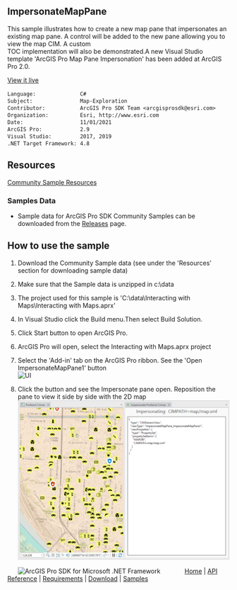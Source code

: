 ## ImpersonateMapPane

<!-- TODO: Write a brief abstract explaining this sample -->
This sample illustrates how to create a new map pane that impersonates an existing map pane. A control will be added to the new pane allowing you to view the map CIM.  A custom  
TOC implementation will also be demonstrated.A new Visual Studio template 'ArcGIS Pro Map Pane Impersonation' has been added at ArcGIS Pro 2.0.    
  


<a href="http://pro.arcgis.com/en/pro-app/sdk/" target="_blank">View it live</a>

<!-- TODO: Fill this section below with metadata about this sample-->
```
Language:              C#
Subject:               Map-Exploration
Contributor:           ArcGIS Pro SDK Team <arcgisprosdk@esri.com>
Organization:          Esri, http://www.esri.com
Date:                  11/01/2021
ArcGIS Pro:            2.9
Visual Studio:         2017, 2019
.NET Target Framework: 4.8
```

## Resources

[Community Sample Resources](https://github.com/Esri/arcgis-pro-sdk-community-samples#resources)

### Samples Data

* Sample data for ArcGIS Pro SDK Community Samples can be downloaded from the [Releases](https://github.com/Esri/arcgis-pro-sdk-community-samples/releases) page.  

## How to use the sample
<!-- TODO: Explain how this sample can be used. To use images in this section, create the image file in your sample project's screenshots folder. Use relative url to link to this image using this syntax: ![My sample Image](FacePage/SampleImage.png) -->
1. Download the Community Sample data (see under the 'Resources' section for downloading sample data)  
1. Make sure that the Sample data is unzipped in c:\data  
1. The project used for this sample is 'C:\data\Interacting with Maps\Interacting with Maps.aprx'  
1. In Visual Studio click the Build menu.Then select Build Solution.   
1. Click Start button to open ArcGIS Pro.  
1. ArcGIS Pro will open, select the Interacting with Maps.aprx project  
1. Select the 'Add-in' tab on the ArcGIS Pro ribbon. See the 'Open ImpersonateMapPane1' button  
![UI](Screenshots/ImpersonateMapPane_2.png)  
  
1. Click the button and see the Impersonate pane open.  Reposition the pane to view it side by side with the 2D map  
![UI](Screenshots/ImpersonateMapPane_4.png)  


<!-- End -->

&nbsp;&nbsp;&nbsp;&nbsp;&nbsp;&nbsp;<img src="https://esri.github.io/arcgis-pro-sdk/images/ArcGISPro.png"  alt="ArcGIS Pro SDK for Microsoft .NET Framework" height = "20" width = "20" align="top"  >
&nbsp;&nbsp;&nbsp;&nbsp;&nbsp;&nbsp;&nbsp;&nbsp;&nbsp;&nbsp;&nbsp;&nbsp;
[Home](https://github.com/Esri/arcgis-pro-sdk/wiki) | <a href="https://pro.arcgis.com/en/pro-app/latest/sdk/api-reference" target="_blank">API Reference</a> | [Requirements](https://github.com/Esri/arcgis-pro-sdk/wiki#requirements) | [Download](https://github.com/Esri/arcgis-pro-sdk/wiki#installing-arcgis-pro-sdk-for-net) | <a href="https://github.com/esri/arcgis-pro-sdk-community-samples" target="_blank">Samples</a>
